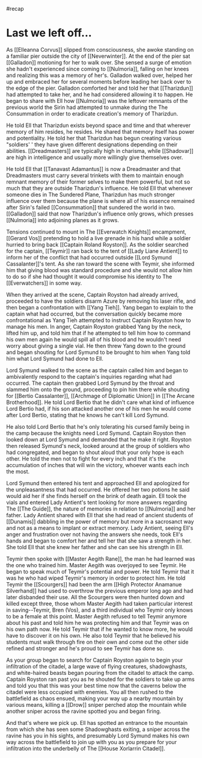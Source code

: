 #recap 
# Last we left off...
As [[Elleanna Corvus]] slipped from consciousness, she awoke standing on a familiar pier outside the city of [[Neverwinter]]. At the end of the pier sat [[Galladon]] motioning for her to walk over. She sensed a surge of emotion she hadn't experienced since coming to [[Nulmoria]], falling on her knees and realizing this was a memory of her's. Galladon walked over, helped her up and embraced her for several moments before leading her back over to the edge of the pier. Galladon comforted her and told her that [[Tharizdun]] had attempted to take her, and he had considered allowing it to happen. He began to share with Ell how [[Nulmoria]] was the leftover remnants of the previous world the Sirin had attempted to unmake during the The Consummation in order to eradicate creation's memory of Tharizdun.

He told Ell that Tharizdun exists beyond space and time and that wherever memory of him resides, he resides. He shared that memory itself has power and potentiality. He told her that Tharizdun has begun creating various "soldiers' ' they have given different designations depending on their abilities. [[Dreadmasters]] are typically high in charisma, while [[Shadovar]] are high in intelligence and usually more willingly give themselves over.

He told Ell that [[Tanavast Adamantus]] is now a Dreadmaster and that Dreadmasters must carry several trinkets with them to maintain enough remnant memory of their former selves to make them powerful, but not so much that they are outside Tharizdun's influence. He told Ell that whenever someone dies in The Sundered Plane, Tharizdun has much stronger influence over them because the plane is where all of his essence remained after Sirin's failed [[Consummation]] that sundered the world in two. [[Galladon]] said that now Tharizdun's influence only grows, which presses [[Nulmoria]] into adjoining planes as it grows.

Tensions continued to mount in The [[Everwatch Knights]] encampment, [[Gerard Vos]] pretending to hold a live grenade in his hand while a soldier hurried to bring back [[Captain Roland Royston]]. As the soldier searched for the captain, [[Teymir]] ran back to the tent of [[Lady Liane Antient]] to inform her of the conflict that had occurred outside [[Lord Symund Cassalanter]]'s tent. As she ran toward the scene with Teymir, she informed him that giving blood was standard procedure and she would not allow him to do so if she had thought it would compromise his identity to The [[Everwatchers]] in some way.

When they arrived at the scene, Captain Royston had already arrived, proceeded to have the soldiers disarm Azure by removing his laser rifle, and then began a confrontation with [[Yang Tieh]]. Yang began to explain to the captain what had occurred, but the conversation quickly became more confrontational as Yang Tieh attempted to instruct Captain Royston how to manage his men. In anger, Captain Royston grabbed Yang by the neck, lifted him up, and told him that if he attempted to tell him how to command his own men again he would spill all of his blood and he wouldn't need worry about giving a single vial. He then threw Yang down to the ground and began shouting for Lord Symund to be brought to him when Yang told him what Lord Symund had done to Ell.

Lord Symund walked to the scene as the captain called him and began to ambivalently respond to the captain's inquiries regarding what had occurred. The captain then grabbed Lord Symund by the throat and slammed him onto the ground, proceeding to pin him there while shouting for [[Bertio Cassalanter]], [[Archmage of Diplomatic Union]] in [[The Arcane Brotherhood]]. He told Lord Bertio that he didn't care what kind of influence Lord Bertio had, if his son attacked another one of his men he would come after Lord Bertio, stating that he knows he can't kill Lord Symund.

He also told Lord Bertio that he's only tolerating his cursed family being in the camp because the knights need Lord Symund. Captain Royston then looked down at Lord Symund and demanded that he make it right. Royston then released Symund's neck, looked around at the group of soldiers who had congregated, and began to shout aloud that your only hope is each other. He told the men not to fight for every inch and that it's the accumulation of inches that will win the victory, whoever wants each inch the most.

Lord Symund then entered his tent and approached Ell and apologized for the unpleasantness that had occurred. He offered her two potions he said would aid her if she finds herself on the brink of death again. Ell took the vials and entered Lady Antient's tent looking for more answers regarding The [[The Guide]], the nature of memories in relation to [[Nulmoria]] and her father. Lady Antient shared with Ell that she had read of ancient students of [[Dunamis]] dabbling in the power of memory but more in a sacrosanct way and not as a means to implant or extract memory. Lady Antient, seeing Ell's anger and frustration over not having the answers she needs, took Ell's hands and began to comfort her and tell her that she saw a strength in her. She told Ell that she knew her father and she can see his strength in Ell.

Teymir then spoke with [[Master Aegith Rane]], the man he had learned was the one who trained him. Master Aegith was overjoyed to see Teymir. He began to speak much of Teymir's potential and power. He told Teymir that it was he who had wiped Teymir's memory in order to protect him. He told Teymir the [[Scourgers]] had been the arm [[High Protector Anamanue Silverhand]] had used to overthrow the previous emperor long ago and had later disbanded their use. All the Scourgers were then hunted down and killed except three, those whom Master Aegith had taken particular interest in saving--Teymir, Bren (Vos), and a third individual who Teymir only knows to be a female at this point. Master Aegith refused to tell Teymir anymore about his past and told him he was protecting him and that Teymir was on his own path now. He told Teymir that if he wanted to know more, he would have to discover it on his own. He also told Teymir that he believed his students must walk through fire on their own and come out the other side refined and stronger and he's proud to see Teymir has done so.

As your group began to search for Captain Royston again to begin your infiltration of the citadel, a large wave of flying creatures, shadowghasts, and white-haired beasts began pouring from the citadel to attack the camp. Captain Royston ran past you as he shouted for the soldiers to take up arms and told you that this was your best time now that the caverns below the citadel were less occupied with enemies. You all then rushed to the battlefield as chaos ensued, making your way up a nearby mountain by various means, killing a [[Drow]] sniper perched atop the mountain while another sniper across the ravine spotted you and began firing.

And that's where we pick up. Ell has spotted an entrance to the mountain from which she has seen some Shadowghasts exiting, a sniper across the ravine has you in his sights, and presumably Lord Symund makes his own way across the battlefield to join up with you as you prepare for your infiltration into the underbelly of The [[House Xorlarrin Citadel]].